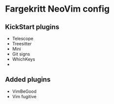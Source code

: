 # Fargekritt NeoVim config
## KickStart plugins
* Telescope
* Treesitter
* Mini
* Git signs 
* WhichKeys 
* 
## Added plugins
* VimBeGood
* Vim fugitive

